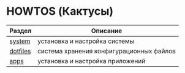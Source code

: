 # HOWTOS (Кактусы)

| Раздел | Описание |
| ------ | ---------|
| [system](system) | установка и настройка системы |
| [dotfiles](dotfiles.md) | система хранения конфигурационных файлов |
| [apps](apps) | установка и настройка приложений |

